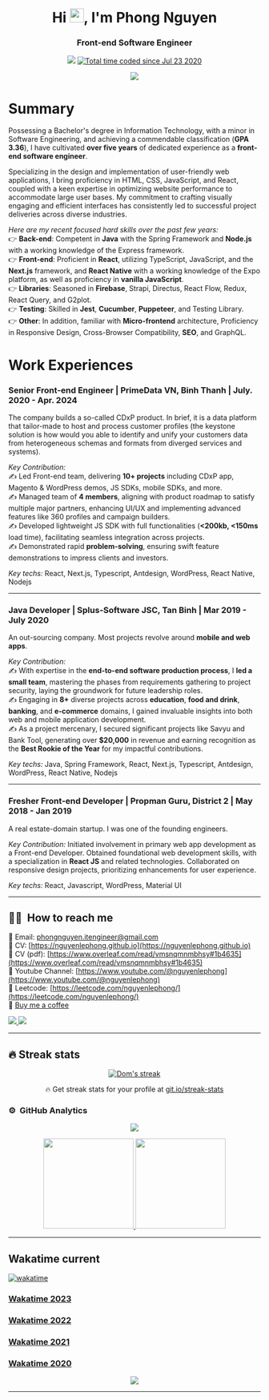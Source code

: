 <h1 align="center">Hi <img src="https://media.giphy.com/media/hvRJCLFzcasrR4ia7z/giphy.gif" width="28">, I'm Phong Nguyen</h1>
<h3 align="center">Front-end Software Engineer</h3>
<p align="center">
  <img src="https://komarev.com/ghpvc/?username=nguyenlephong&color=blueviolet&style=flat">
  <a href="https://wakatime.com/@59b42694-26d5-4035-8d80-267d68314570"><img src="https://wakatime.com/badge/user/59b42694-26d5-4035-8d80-267d68314570.svg" alt="Total time coded since Jul 23 2020" /></a>
</p>


<p align="center">
  <a href="https://github.com/DenverCoder1/readme-typing-svg"><img src="https://readme-typing-svg.herokuapp.com?color=0E81F7&lines=Welcome%2C+nice+to+meet+you!;Good+morning.+It%E2%80%99s+a+beautiful+day.;Dear+friend.+I+wish+you+all+the+best+on+this+day.)](https://git.io/typing-svg"></a>
</p>

# Summary

Possessing a Bachelor's degree in Information Technology, with a minor in Software Engineering, and achieving a commendable classification (**GPA 3.36**), I have cultivated **over five years** of dedicated experience as a **front-end software engineer**. </br>

Specializing in the design and implementation of user-friendly web applications, I bring proficiency in HTML, CSS, JavaScript, and React, coupled with a keen expertise in optimizing website performance to accommodate large user bases. My commitment to crafting visually engaging and efficient interfaces has consistently led to successful project deliveries across diverse industries.</br>

*Here are my recent focused hard skills over the past few years:*</br>
  👉 **Back-end**: Competent in **Java** with the Spring Framework and **Node.js** with a working knowledge of the Express framework.</br>
  👉 **Front-end**: Proficient in **React**, utilizing TypeScript, JavaScript, and the **Next.js** framework, and **React Native** with a working knowledge of the Expo platform, as well as proficiency in **vanilla JavaScript**.</br>
  👉 **Libraries**: Seasoned in **Firebase**, Strapi, Directus, React Flow, Redux, React Query, and G2plot.</br>
  👉 **Testing**: Skilled in **Jest**, **Cucumber**, **Puppeteer**, and Testing Library.</br>
  👉 **Other**: In addition, familiar with **Micro-frontend** architecture, Proficiency in Responsive Design, Cross-Browser Compatibility, **SEO**, and GraphQL.</br>


# Work Experiences

### Senior Front-end Engineer | PrimeData VN, Binh Thanh | July. 2020 - Apr. 2024

The company builds a so-called CDxP product. In brief, it is a data platform that tailor-made to host and process customer profiles (the keystone solution is how would you able to identify and unify your customers data from heterogeneous schemas and formats from diverged services and systems). </br>

*Key Contribution:* </br>
✍ Led Front-end team, delivering **10+ projects** including CDxP app, Magento & WordPress demos, JS SDKs, mobile SDKs, and more. </br>
✍ Managed team of **4 members**, aligning with product roadmap to satisfy multiple major partners, enhancing UI/UX and implementing advanced features like 360 profiles and campaign builders. </br>
✍ Developed lightweight JS SDK with full functionalities (**<200kb, <150ms** load time), facilitating seamless integration across projects. </br>
✍ Demonstrated rapid **problem-solving**, ensuring swift feature demonstrations to impress clients and investors. </br>
  
*Key techs:* React, Next.js, Typescript, Antdesign, WordPress, React Native, Nodejs

---
### Java Developer | Splus-Software JSC, Tan Binh | Mar 2019 - July 2020

An out-sourcing company. Most projects revolve around **mobile and web apps**. </br>

*Key Contribution:* </br>
✍ With expertise in the **end-to-end software production process**, I **led a small team**, mastering the phases from requirements gathering to project security, laying the groundwork for future leadership roles. </br>
✍ Engaging in **8+** diverse projects across **education**, **food and drink**, **banking**, and **e-commerce** domains, I gained invaluable insights into both web and mobile application development.</br>
✍ As a project mercenary, I secured significant projects like Savyu and Bank Tool, generating over **$20,000** in revenue and earning recognition as the **Best Rookie of the Year** for my impactful contributions.</br>

*Key techs:* Java, Spring Framework, React, Next.js, Typescript, Antdesign, WordPress, React Native, Nodejs

---
### Fresher Front-end Developer | Propman Guru, District 2 | May 2018 - Jan 2019

A real estate-domain startup. I was one of the founding engineers.</br>

*Key Contribution:* Initiated involvement in primary web app development as a Front-end Developer. Obtained foundational web development skills, with a specialization in **React JS** and related technologies. Collaborated on responsive design projects, prioritizing enhancements for user experience. </br>

*Key techs:* React, Javascript, WordPress, Material UI

---
## 🤝🏻 &nbsp;How to reach me

🎯 Email: phongnguyen.itengineer@gmail.com </br>
🎯 CV: [https://nguyenlephong.github.io](https://nguyenlephong.github.io) </br>
🎯 CV (pdf): [https://www.overleaf.com/read/vmsnqmnmbhsy#1b4635](https://www.overleaf.com/read/vmsnqmnmbhsy#1b4635) </br>
🎯 Youtube Channel: [https://www.youtube.com/@nguyenlephong](https://www.youtube.com/@nguyenlephong) </br>
🎯 Leetcode: [https://leetcode.com/nguyenlephong/](https://leetcode.com/nguyenlephong/) </br>
🎯 [Buy me a coffee](https://www.buymeacoffee.com/phongnguyen.it) </br>

<p>
  <a href="https://www.linkedin.com/in/phongnguyen-it/">
    <img src="https://img.shields.io/badge/-nguyenlephong-0077B5?style=flat&logo=Linkedin&logoColor=white"/>
  </a>

  <a href="mailto:phongnguyen.itengineer@gmail.com">
    <img src="https://img.shields.io/badge/-phongnguyen.itengineer@gmail.com-D14836?style=flat&logo=Gmail&logoColor=white"/>
  </a>
</p>

---

## 🔥 Streak stats

<!-- GitHub Readme Streak Stats - https://github.com/DenverCoder1/github-readme-streak-stats -->
<p align="center">
  <a href="https://github.com/nguyenlephong/github-readme-streak-stats">
    <img title="🔥 Get streak stats for your profile at git.io/streak-stats" alt="Dom's streak" src="https://github-readme-streak-stats.herokuapp.com/?user=nguyenlephong&theme=monokai-metallian&hide_border=true"/>
  </a>
  <p align="center">🔥 Get streak stats for your profile at <a href="https://git.io/streak-stats">git.io/streak-stats</a></p>
</p>

<!-- Some badges are from https://github.com/Ileriayo/markdown-badges -->

### ⚙️ &nbsp;GitHub Analytics

[//]: # (https://github.com/ashutosh00710/github-readme-activity-graph)

[//]: # ([![Phong's github activity graph]&#40;https://github-readme-activity-graph.vercel.app/graph?username=nguyenlephong&theme=dracula&#41;]&#40;https://github.com/nguyenlephong/github-readme-activity-graph&#41;)

<p align="center">
    <a href="https://github.com/nguyenlephong">
    <img src="https://github-readme-activity-graph.vercel.app/graph?username=nguyenlephong&theme=dracula" />
    </a>
</p>

<p align="center">
  <a href="https://github.com/nguyenlephong">
    <img height="180em" src="https://github-readme-stats-eight-theta.vercel.app/api?username=nguyenlephong&show_icons=true&theme=algolia&include_all_commits=true&count_private=true"/>
    <img height="180em" src="https://github-readme-stats-eight-theta.vercel.app/api/top-langs/?username=nguyenlephong&layout=compact&langs_count=8&theme=algolia"/>
  </a>
</p>



---

## Wakatime current

[![wakatime](https://wakatime.com/badge/user/59b42694-26d5-4035-8d80-267d68314570.svg)](https://wakatime.com/@59b42694-26d5-4035-8d80-267d68314570)

### [Wakatime 2023](https://wakatime.com/a-look-back-at-2023/59b42694-26d5-4035-8d80-267d68314570/eqkgobxkdw)

### [Wakatime 2022](https://wakatime.com/a-look-back-at-2022/59b42694-26d5-4035-8d80-267d68314570/vuclxblquu)

### [Wakatime 2021](https://wakatime.com/a-look-back-at-2021/59b42694-26d5-4035-8d80-267d68314570/rvbveuiouh)

### [Wakatime 2020](https://wakatime.com/a-look-back-at-2020/59b42694-26d5-4035-8d80-267d68314570/rsbdnhiqcv)

[//]: # (<img src="https://github-readme-stats.vercel.app/api/wakatime?username=AnhMap0107&theme=algolia&layout=compact" />)
<p align="center">
    <img src="https://github-readme-stats.vercel.app/api/wakatime?username=AnhMap0107&theme=gruvbox&layout=compact" />
</p>

---
